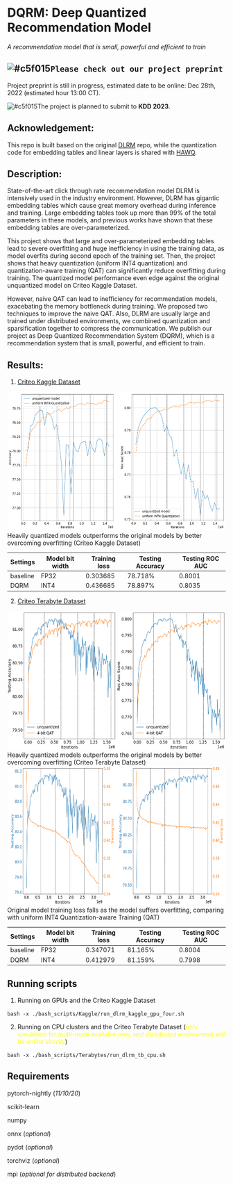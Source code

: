 DQRM: Deep Quantized Recommendation Model
=================================================================================
*A recommendation model that is small, powerful and efficient to train* 

## ![#c5f015](https://placehold.co/15x15/c5f015/c5f015.png)`Please check out our project preprint`
<!-- [DQRM paper](./DQRM__Deep_learning_Quantized_Recommender_System_Model.pdf)  -->
Project preprint is still in progress, estimated date to be online: Dec 28th, 2022 (estimated hour 13:00 CT). 

![#c5f015](https://placehold.co/15x15/c5f015/c5f015.png)The project is planned to submit to **KDD 2023**. 

Acknowledgement: 
------------
This repo is built based on the original [DLRM](https://github.com/facebookresearch/dlrm) repo, while the quantization code for embedding tables and linear layers is shared with [HAWQ](https://github.com/Zhen-Dong/HAWQ). 

Description: 
------------
State-of-the-art click through rate recommendation model DLRM is intensively used in the industry environment. However, DLRM has gigantic embedding tables which cause great memory overhead during inference and training. Large embedding tables took up more than 99% of the total parameters in these models, and previous works have shown that these embedding tables are over-parameterized. 

This project shows that large and over-parameterized embedding tables lead to severe overfitting and huge inefficiency in using the training data, as model overfits during second epoch of the training set. Then, the project shows that heavy quantization (uniform INT4 quantization) and quantization-aware training (QAT) can significantly reduce overfitting during training. The quantized model performance even edge against the original unquantized model on Criteo Kaggle Dataset. 

However, naive QAT can lead to inefficiency for recommendation models, exacebating the memory bottleneck during training. We proposed two techniques to improve the naive QAT. Also, DLRM are usually large and trained under distributed environments, we combined quantization and sparsification together to compress the communication. We publish our project as Deep Quantized Recommendation System (DQRM), which is a recommendation system that is small, powerful, and efficient to train. 

Results: 
------------
1) [Criteo Kaggle Dataset](https://ailab.criteo.com/ressources/) 

<img src="./kaggle_unquantized.png" width="900" height="320">
Heavily quantized models outperforms the original models by better overcoming overfitting (Criteo Kaggle Dataset)

| Settings    | Model bit width | Training loss | Testing Accuracy | Testing ROC AUC | 
| ----------- | ----------- | ----------- | ----------- | ----------- | 
| baseline      |   FP32     | 0.303685 | 78.718% | 0.8001 | 
| DQRM   | INT4       | 0.436685 | 78.897% | 0.8035 | 

2) [Criteo Terabyte Dataset](https://labs.criteo.com/2013/12/download-terabyte-click-logs/) 

<img src="./dlrm_terabyte.png" width="900" height="320">
Heavily quantized models outperforms the original models by better overcoming overfitting (Criteo Terabyte Dataset) 

<img src="./dlrm_terabyte_quantized_3.png" width="900" height="320">
Original model training loss falls as the model suffers overfitting, comparing with uniform INT4 Quantization-aware Training (QAT) 

| Settings    | Model bit width | Training loss | Testing Accuracy | Testing ROC AUC | 
| ----------- | ----------- | ----------- | ----------- | ----------- | 
| baseline      |   FP32     | 0.347071 | 81.165% | 0.8004 | 
| DQRM   | INT4       | 0.412979 | 81.159% | 0.7998 | 

Running scripts 
------------
1) Running on GPUs and the Criteo Kaggle Dataset 
```
bash -x ./bash_scripts/Kaggle/run_dlrm_kaggle_gpu_four.sh 
``` 
2) Running on CPU clusters and the Criteo Terabyte Dataset (<span style="color:yellow">only simulation for multi-node available now, *real distributed environment will be online shortly*</span>) 
```
bash -x ./bash_scripts/Terabytes/run_dlrm_tb_cpu.sh 
``` 

Requirements
------------
pytorch-nightly (*11/10/20*)

scikit-learn

numpy

onnx (*optional*)

pydot (*optional*)

torchviz (*optional*)

mpi (*optional for distributed backend*)
